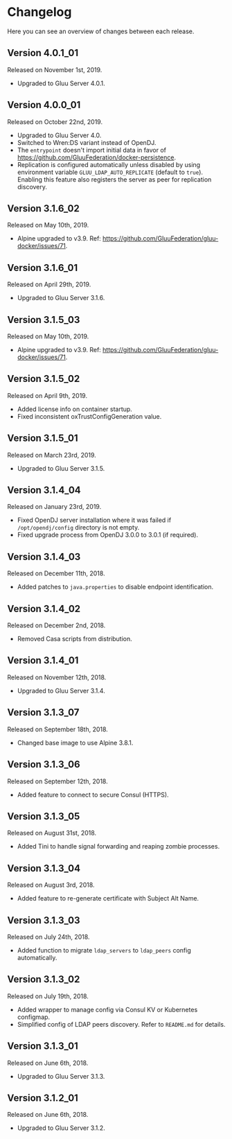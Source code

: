 # Changelog

Here you can see an overview of changes between each release.

## Version 4.0.1_01

Released on November 1st, 2019.

* Upgraded to Gluu Server 4.0.1.

## Version 4.0.0_01

Released on October 22nd, 2019.

* Upgraded to Gluu Server 4.0.
* Switched to Wren:DS variant instead of OpenDJ.
* The `entrypoint` doesn't import initial data in favor of https://github.com/GluuFederation/docker-persistence.
* Replication is configured automatically unless disabled by using environment variable `GLUU_LDAP_AUTO_REPLICATE` (default to `true`). Enabling this feature also registers the server as peer for replication discovery.

## Version 3.1.6_02

Released on May 10th, 2019.

* Alpine upgraded to v3.9. Ref: https://github.com/GluuFederation/gluu-docker/issues/71.

## Version 3.1.6_01

Released on April 29th, 2019.

* Upgraded to Gluu Server 3.1.6.

## Version 3.1.5_03

Released on May 10th, 2019.

* Alpine upgraded to v3.9. Ref: https://github.com/GluuFederation/gluu-docker/issues/71.

## Version 3.1.5_02

Released on April 9th, 2019.

* Added license info on container startup.
* Fixed inconsistent oxTrustConfigGeneration value.

## Version 3.1.5_01

Released on March 23rd, 2019.

* Upgraded to Gluu Server 3.1.5.

## Version 3.1.4_04

Released on January 23rd, 2019.

* Fixed OpenDJ server installation where it was failed if `/opt/opendj/config` directory is not empty.
* Fixed upgrade process from OpenDJ 3.0.0 to 3.0.1 (if required).

## Version 3.1.4_03

Released on December 11th, 2018.

* Added patches to `java.properties` to disable endpoint identification.

## Version 3.1.4_02

Released on December 2nd, 2018.

* Removed Casa scripts from distribution.

## Version 3.1.4_01

Released on November 12th, 2018.

* Upgraded to Gluu Server 3.1.4.

## Version 3.1.3_07

Released on September 18th, 2018.

* Changed base image to use Alpine 3.8.1.

## Version 3.1.3_06

Released on September 12th, 2018.

* Added feature to connect to secure Consul (HTTPS).

## Version 3.1.3_05

Released on August 31st, 2018.

* Added Tini to handle signal forwarding and reaping zombie processes.

## Version 3.1.3_04

Released on August 3rd, 2018.

* Added feature to re-generate certificate with Subject Alt Name.

## Version 3.1.3_03

Released on July 24th, 2018.

* Added function to migrate `ldap_servers` to `ldap_peers` config automatically.

## Version 3.1.3_02

Released on July 19th, 2018.

* Added wrapper to manage config via Consul KV or Kubernetes configmap.
* Simplified config of LDAP peers discovery. Refer to `README.md` for details.

## Version 3.1.3_01

Released on June 6th, 2018.

* Upgraded to Gluu Server 3.1.3.

## Version 3.1.2_01

Released on June 6th, 2018.

* Upgraded to Gluu Server 3.1.2.

